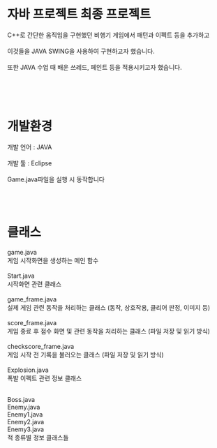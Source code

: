 <h1>자바 프로젝트 최종 프로젝트</h1>
C++로 간단한 움직임을 구현했던 비행기 게임에서 패턴과 이펙트 등을 추가하고 <br/><br/> 
이것들을 JAVA SWING을 사용하여 구현하고자 했습니다. <br/><br/>
또한 JAVA 수업 때 배운 쓰레드, 페인트 등을 적용시키고자 했습니다. <br/><br/>

<br/><br/>

<h1>개발환경</h1>
개발 언어 : JAVA <br/><br/>
개발 툴 : Eclipse <br/><br/>
Game.java파일을 실행 시 동작합니다 <br/> <br/>

<br/>
<br/> 


<h1>클래스</h1>


game.java  <br/> 
게임 시작화면을 생성하는 메인 함수 <br/> <br/> 
Start.java <br/> 
시작화면 관련 클래스 <br/> <br/> 
game_frame.java <br/> 
실제 게임 관련 동작을 처리하는 클래스 (동작, 상호작용, 클리어 판정, 이미지 등) <br/> <br/> 
score_frame.java <br/> 
게임 종료 후 점수 화면 및 관련 동작을 처리하는 클래스 (파일 저장 및 읽기 방식) <br/> <br/> 
checkscore_frame.java  <br/> 
게임 시작 전 기록을 불러오는 클래스 (파일 저장 및 읽기 방식) <br/> <br/> 
Explosion.java  <br/> 
폭발 이펙트 관련 정보 클래스 <br/> <br/> 


Boss.java <br/> 
Enemy.java <br/> 
Enemy1.java <br/> 
Enemy2.java <br/> 
Enemy3.java <br/> 
적 종류별 정보 클래스들 <br/> 

